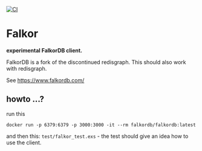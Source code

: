 [![CI](https://github.com/georgfaus/falkordb_ex/actions/workflows/ci.yml/badge.svg)](https://github.com/georgfaus/falkordb_ex/actions/workflows/ci.yml)
# Falkor

**experimental FalkorDB client.**

FalkorDB is a fork of the discontinued redisgraph. This should also work with redisgraph.

See https://www.falkordb.com/


## howto ...?

run this

```
docker run -p 6379:6379 -p 3000:3000 -it --rm falkordb/falkordb:latest
```

and then this: `test/falkor_test.exs` - the test should give an idea how to use the client.

